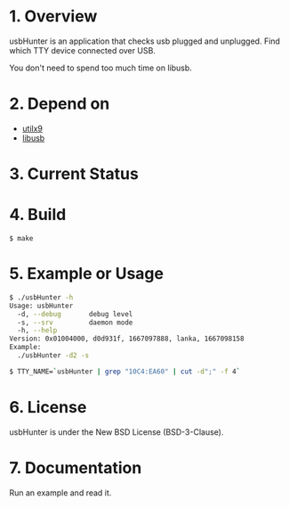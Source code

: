 # 1. Overview
usbHunter is an application that checks usb plugged and unplugged. Find which TTY device connected over USB.

You don't need to spend too much time on libusb.

# 2. Depend on

- [utilx9](https://github.com/lankahsu520/utilx9)
- [libusb](https://github.com/libusb/libusb)

# 3. Current Status



# 4. Build
   ```
$ make
   ```

# 5. Example or Usage
```bash
$ ./usbHunter -h
Usage: usbHunter
  -d, --debug       debug level
  -s, --srv         daemon mode
  -h, --help
Version: 0x01004000, d0d931f, 1667097888, lanka, 1667098158
Example:
  ./usbHunter -d2 -s

```

```bash
$ TTY_NAME=`usbHunter | grep "10C4:EA60" | cut -d";" -f 4`

```



# 6. License

usbHunter is under the New BSD License (BSD-3-Clause).


# 7. Documentation
Run an example and read it.
